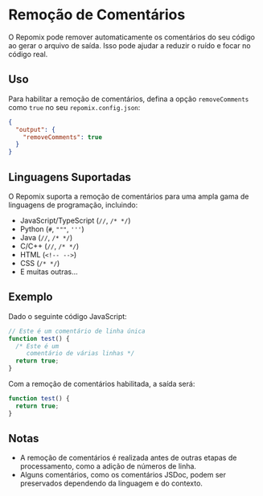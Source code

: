 # Remoção de Comentários

O Repomix pode remover automaticamente os comentários do seu código ao gerar o arquivo de saída. Isso pode ajudar a reduzir o ruído e focar no código real.

## Uso

Para habilitar a remoção de comentários, defina a opção `removeComments` como `true` no seu `repomix.config.json`:

```json
{
  "output": {
    "removeComments": true
  }
}
```

## Linguagens Suportadas

O Repomix suporta a remoção de comentários para uma ampla gama de linguagens de programação, incluindo:

- JavaScript/TypeScript (`//`, `/* */`)
- Python (`#`, `"""`, `'''`)
- Java (`//`, `/* */`)
- C/C++ (`//`, `/* */`)
- HTML (`<!-- -->`)
- CSS (`/* */`)
- E muitas outras...

## Exemplo

Dado o seguinte código JavaScript:

```javascript
// Este é um comentário de linha única
function test() {
  /* Este é um
     comentário de várias linhas */
  return true;
}
```

Com a remoção de comentários habilitada, a saída será:

```javascript
function test() {
  return true;
}
```

## Notas

- A remoção de comentários é realizada antes de outras etapas de processamento, como a adição de números de linha.
- Alguns comentários, como os comentários JSDoc, podem ser preservados dependendo da linguagem e do contexto.
